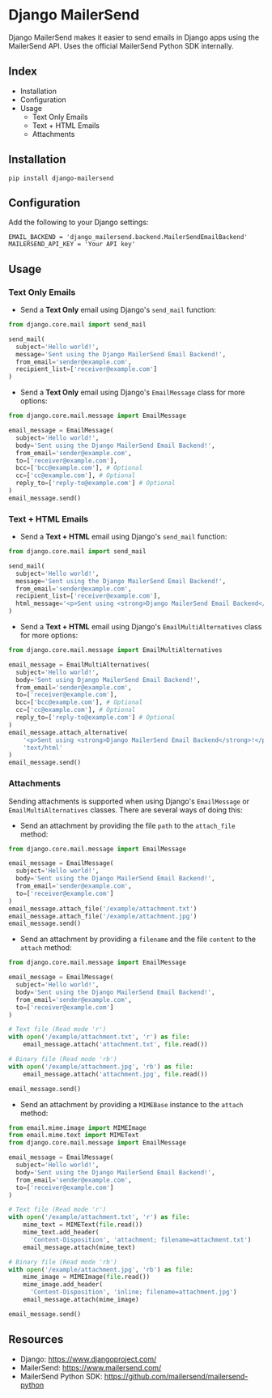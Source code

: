# Django MailerSend

Django MailerSend makes it easier to send emails in Django apps using the
MailerSend API. Uses the official MailerSend Python SDK internally.

## Index

- Installation
- Configuration
- Usage
  - Text Only Emails
  - Text + HTML Emails
  - Attachments

## Installation

```
pip install django-mailersend
```

## Configuration

Add the following to your Django settings:

```
EMAIL_BACKEND = 'django_mailersend.backend.MailerSendEmailBackend'
MAILERSEND_API_KEY = 'Your API key'
```

## Usage

### Text Only Emails

- Send a **Text Only** email using Django's `send_mail` function:

```python
from django.core.mail import send_mail

send_mail(
  subject='Hello world!',
  message='Sent using the Django MailerSend Email Backend!',
  from_email='sender@example.com',
  recipient_list=['receiver@example.com']
)
```

- Send a **Text Only** email using Django's `EmailMessage` class for more options:

```python
from django.core.mail.message import EmailMessage

email_message = EmailMessage(
  subject='Hello world!',
  body='Sent using the Django MailerSend Email Backend!',
  from_email='sender@example.com',
  to=['receiver@example.com'],
  bcc=['bcc@example.com'], # Optional
  cc=['cc@example.com'], # Optional
  reply_to=['reply-to@example.com'] # Optional
)
email_message.send()
```

### Text + HTML Emails

- Send a **Text + HTML** email using Django's `send_mail` function:

```python
from django.core.mail import send_mail

send_mail(
  subject='Hello world!',
  message='Sent using the Django MailerSend Email Backend!',
  from_email='sender@example.com',
  recipient_list=['receiver@example.com'],
  html_message='<p>Sent using <strong>Django MailerSend Email Backend</strong>!</p>'
)
```

- Send a **Text + HTML** email using Django's `EmailMultiAlternatives` class for more
options:

```python
from django.core.mail.message import EmailMultiAlternatives

email_message = EmailMultiAlternatives(
  subject='Hello world!',
  body='Sent using Django MailerSend Email Backend!',
  from_email='sender@example.com',
  to=['receiver@example.com'],
  bcc=['bcc@example.com'], # Optional
  cc=['cc@example.com'], # Optional
  reply_to=['reply-to@example.com'] # Optional
)
email_message.attach_alternative(
    '<p>Sent using <strong>Django MailerSend Email Backend</strong>!</p>',
    'text/html'
)
email_message.send()
```

### Attachments

Sending attachments is supported when using Django's `EmailMessage` or
`EmailMultiAlternatives` classes. There are several ways of doing this:

- Send an attachment by providing the file `path` to the `attach_file` method:

```python
from django.core.mail.message import EmailMessage

email_message = EmailMessage(
  subject='Hello world!',
  body='Sent using the Django MailerSend Email Backend!',
  from_email='sender@example.com',
  to=['receiver@example.com']
)
email_message.attach_file('/example/attachment.txt')
email_message.attach_file('/example/attachment.jpg')
email_message.send()
```

- Send an attachment by providing a `filename` and the file `content` to the `attach` method:

```python
from django.core.mail.message import EmailMessage

email_message = EmailMessage(
  subject='Hello world!',
  body='Sent using the Django MailerSend Email Backend!',
  from_email='sender@example.com',
  to=['receiver@example.com']
)

# Text file (Read mode 'r')
with open('/example/attachment.txt', 'r') as file:
    email_message.attach('attachment.txt', file.read())

# Binary file (Read mode 'rb')
with open('/example/attachment.jpg', 'rb') as file:
    email_message.attach('attachment.jpg', file.read())

email_message.send()
```

- Send an attachment by providing a `MIMEBase` instance to the `attach` method:

```python
from email.mime.image import MIMEImage
from email.mime.text import MIMEText
from django.core.mail.message import EmailMessage

email_message = EmailMessage(
  subject='Hello world!',
  body='Sent using the Django MailerSend Email Backend!',
  from_email='sender@example.com',
  to=['receiver@example.com']
)

# Text file (Read mode 'r')
with open('/example/attachment.txt', 'r') as file:
    mime_text = MIMEText(file.read())
    mime_text.add_header(
      'Content-Disposition', 'attachment; filename=attachment.txt')
    email_message.attach(mime_text)

# Binary file (Read mode 'rb')
with open('/example/attachment.jpg', 'rb') as file:
    mime_image = MIMEImage(file.read())
    mime_image.add_header(
      'Content-Disposition', 'inline; filename=attachment.jpg')
    email_message.attach(mime_image)

email_message.send()
```

## Resources

- Django: https://www.djangoproject.com/
- MailerSend: https://www.mailersend.com/
- MailerSend Python SDK: https://github.com/mailersend/mailersend-python
